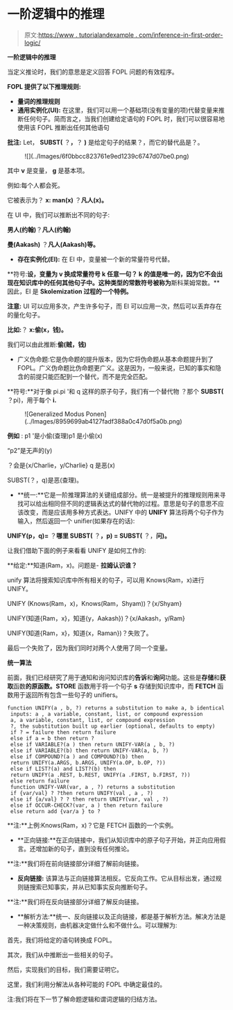 # 一阶逻辑中的推理

> 原文:[https://www . tutorialandexample . com/inference-in-first-order-logic/](https://www.tutorialandexample.com/inference-in-first-order-logic/)

**一阶逻辑中的推理**

当定义推论时，我们的意思是定义回答 FOPL 问题的有效程序。

**FOPL 提供了以下推理规则:**

*   **量词的推理规则**
*   **通用实例化(UI):** 在这里，我们可以用一个基础项(没有变量的项)代替变量来推断任何句子。简而言之，当我们创建给定语句的 FOPL 时，我们可以很容易地使用该 FOPL 推断出任何其他语句

**批注:** Let， **SUBST(** ？**，**？ **)** 是给定句子的结果？，而它的替代品是？。

<figure class="wp-block-image">![](../Images/6f0bbcc823761e9ed1239c6747d07be0.png)</figure>

其中 **v** 是变量， **g** 是基本项。

例如:每个人都会死。

它被表示为？ **x: man(x)** ？**凡人(x)。**

在 UI 中，我们可以推断出不同的句子:

**男人(约翰)**？**凡人(约翰)**

**曼(Aakash)** ？**凡人(Aakash)等。**

*   **存在实例化(EI):** 在 EI 中，变量被一个新的常量符号代替。

**符号:**设，变量为 **v** 换成常量符号 **k** 任意一句？ **k** 的值是唯一的，因为它不会出现在知识库中的任何其他句子中。这种类型的常数符号被称为**斯科莱姆常数。**因此，EI 是 **Skolemization 过程的一个特例。**

**注意:** UI 可以应用多次，产生许多句子，而 EI 可以应用一次，然后可以丢弃存在的量化句子。

**比如:**？ **x:偷(x，钱)。**

我们可以由此推断:**偷(贼，钱)**

*   广义伪命题:它是伪命题的提升版本，因为它将伪命题从基本命题提升到了 FOPL。广义伪命题比伪命题更广义。这是因为，一般来说，已知的事实和隐含的前提只能匹配到一个替代，而不是完全匹配。

**符号:**对于像 pi.pi '和 q 这样的原子句子，我们有一个替代物
？那个 **SUBST(** ？pi)，用于每个 **i.**

<figure class="wp-block-image">![Generalized Modus Ponen](../Images/8959699ab4127fadf388a0c47d0f5a0b.png)</figure>

**例如** : p1 '是小偷(查理)p1 是小偷(x)

“p2”是无声的(y)

？会是{x/Charlie，y/Charlie} q 是恶(x)

SUBST(？，q)是恶(查理)。

*   **统一:**它是一阶推理算法的关键组成部分。统一是被提升的推理规则用来寻找可以给出相同但不同的逻辑表达式的替代物的过程。意思是句子的意思不应该改变，而是应该用多种方式表达。UNIFY 中的 **UNIFY** 算法将两个句子作为输入，然后返回一个 unifier(如果存在的话):

**UNIFY(p，q)=** ？**哪里 SUBST(** ？**，p) = SUBST(** ？，**问)。**

让我们借助下面的例子来看看 UNIFY 是如何工作的:

**给定:**知道(Ram，x)。问题是- **拉姆认识谁？**

unify 算法将搜索知识库中所有相关的句子，可以用 Knows(Ram，x)进行 UNIFY。

UNIFY (Knows(Ram，x)，Knows(Ram，Shyam))？{x/Shyam}

UNIFY(知道{Ram，x}，知道{y，Aakash})？{x/Aakash，y/Ram}

UNIFY(知道{Ram，x}，知道{x，Raman})？失败了。

最后一个失败了，因为我们同时对两个人使用了同一个变量。

**统一算法**

前面，我们已经研究了用于通知和询问知识库的**告诉**和**询问**功能。这些是**存储**和**获取**函数**的原函数。STORE** 函数用于将一个句子 **s** 存储到知识库中，而 **FETCH** 函数用于返回所有包含一些句子的 unifiers。

```
function UNIFY(a , b, ?) returns a substitution to make a, b identical
 inputs: a , a variable, constant, list, or compound expression
 a, a variable, constant, list, or compound expression
 ?, the substitution built up earlier (optional, defaults to empty)
 if ? = failure then return failure
 else if a = b then return ?
 else if VARIABLE?(a ) then return UNIFY-VAR(a , b, ?) 
 else if VARIABLE?(b) then return UNIFY-VAR(a, b, ?)
 else if COMPOUND?(a ) and COMPOUND?(b) then
 return UNIFY(a.ARGS, b.ARGS, UNIFY(a.OP, b.OP, ?))
 else if LIST?(a) and LIST?(b) then
 return UNIFY(a .REST, b.REST, UNIFY(a .FIRST, b.FIRST, ?)) 
 else return failure
 function UNIFY-VAR(var, a , ?) returns a substitution
 if {var/val} ? ?then return UNIFY(val , a , ?)
 else if {a/val} ? ? then return UNIFY(var, val , ?)
 else if OCCUR-CHECK?(var, a ) then return failure
 else return add {var/a } to ? 
```

**注:**上例:Knows(Ram，x)？它是 FETCH 函数的一个实例。

*   **正向链接:**在正向链接中，我们从知识库中的原子句子开始，并正向应用假言。还增加新的句子，直到没有任何推论。

**注:**我们将在前向链接部分详细了解前向链接。

*   **反向链接:** 该算法与正向链接算法相反。它反向工作。它从目标出发，通过规则链搜索已知事实，并从已知事实反向推断句子。

**注:**我们将在反向链接部分详细了解反向链接。

*   **解析方法:**统一、反向链接以及正向链接，都是基于解析方法。解决方法是一种决策规则，由机器决定做什么和不做什么。可以理解为:

首先，我们将给定的语句转换成 FOPL。

其次，我们从中推断出一些相关的句子。

然后，实现我们的目标，我们需要证明它。

这里，我们利用分解法从各种可能的 FOPL 中确定最佳的。

注:我们将在下一节了解命题逻辑和谓词逻辑的归结方法。